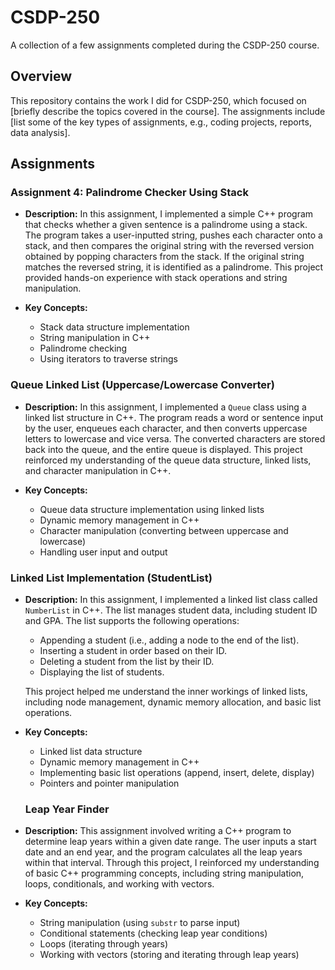 # CSDP-250
A collection of a few assignments completed during the CSDP-250 course.

## Overview
This repository contains the work I did for CSDP-250, which focused on [briefly describe the topics covered in the course]. The assignments include [list some of the key types of assignments, e.g., coding projects, reports, data analysis].

## Assignments

### Assignment 4: Palindrome Checker Using Stack
- **Description:** In this assignment, I implemented a simple C++ program that checks whether a given sentence is a palindrome using a stack. The program takes a user-inputted string, pushes each character onto a stack, and then compares the original string with the reversed version obtained by popping characters from the stack. If the original string matches the reversed string, it is identified as a palindrome. This project provided hands-on experience with stack operations and string manipulation.

- **Key Concepts:** 
  - Stack data structure implementation
  - String manipulation in C++
  - Palindrome checking
  - Using iterators to traverse strings

### Queue Linked List (Uppercase/Lowercase Converter)
- **Description:** In this assignment, I implemented a `Queue` class using a linked list structure in C++. The program reads a word or sentence input by the user, enqueues each character, and then converts uppercase letters to lowercase and vice versa. The converted characters are stored back into the queue, and the entire queue is displayed. This project reinforced my understanding of the queue data structure, linked lists, and character manipulation in C++.

- **Key Concepts:** 
  - Queue data structure implementation using linked lists
  - Dynamic memory management in C++
  - Character manipulation (converting between uppercase and lowercase)
  - Handling user input and output

### Linked List Implementation (StudentList)
- **Description:** In this assignment, I implemented a linked list class called `NumberList` in C++. The list manages student data, including student ID and GPA. The list supports the following operations:
  - Appending a student (i.e., adding a node to the end of the list).
  - Inserting a student in order based on their ID.
  - Deleting a student from the list by their ID.
  - Displaying the list of students.

  This project helped me understand the inner workings of linked lists, including node management, dynamic memory allocation, and basic list operations.

- **Key Concepts:** 
  - Linked list data structure
  - Dynamic memory management in C++
  - Implementing basic list operations (append, insert, delete, display)
  - Pointers and pointer manipulation

  ### Leap Year Finder
- **Description:** This assignment involved writing a C++ program to determine leap years within a given date range. The user inputs a start date and an end year, and the program calculates all the leap years within that interval. Through this project, I reinforced my understanding of basic C++ programming concepts, including string manipulation, loops, conditionals, and working with vectors.

- **Key Concepts:** 
  - String manipulation (using `substr` to parse input)
  - Conditional statements (checking leap year conditions)
  - Loops (iterating through years)
  - Working with vectors (storing and iterating through leap years)
